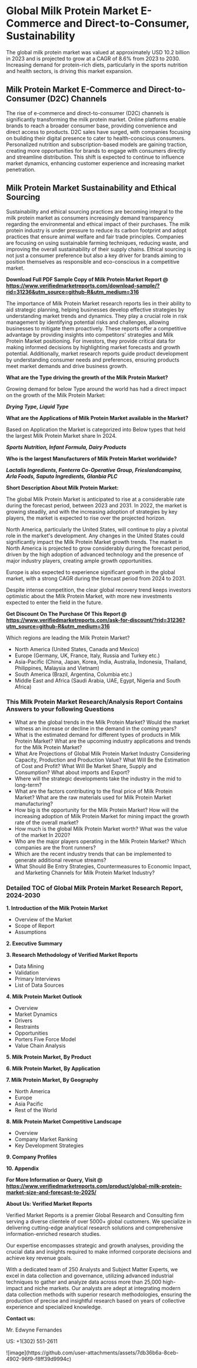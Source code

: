 <h1>Global Milk Protein Market E-Commerce and Direct-to-Consumer, Sustainability</h1><p class=""><p>The global milk protein market was valued at approximately USD 10.2 billion in 2023 and is projected to grow at a CAGR of 8.6% from 2023 to 2030. Increasing demand for protein-rich diets, particularly in the sports nutrition and health sectors, is driving this market expansion.</p><h2>Milk Protein Market E-Commerce and Direct-to-Consumer (D2C) Channels</h2><p>The rise of e-commerce and direct-to-consumer (D2C) channels is significantly transforming the milk protein market. Online platforms enable brands to reach a broader consumer base, providing convenience and direct access to products. D2C sales have surged, with companies focusing on building their digital presence to cater to health-conscious consumers. Personalized nutrition and subscription-based models are gaining traction, creating more opportunities for brands to engage with consumers directly and streamline distribution. This shift is expected to continue to influence market dynamics, enhancing customer experience and increasing market penetration.</p><h2>Milk Protein Market Sustainability and Ethical Sourcing</h2><p>Sustainability and ethical sourcing practices are becoming integral to the milk protein market as consumers increasingly demand transparency regarding the environmental and ethical impact of their purchases. The milk protein industry is under pressure to reduce its carbon footprint and adopt practices that ensure animal welfare and fair trade principles. Companies are focusing on using sustainable farming techniques, reducing waste, and improving the overall sustainability of their supply chains. Ethical sourcing is not just a consumer preference but also a key driver for brands aiming to position themselves as responsible and eco-conscious in a competitive market.</p></p><p class=""><strong>Download Full PDF Sample Copy of Milk Protein Market Report @ <a href="https://www.verifiedmarketreports.com/download-sample/?rid=31236&utm_source=github-R&utm_medium=316" target="_blank">https://www.verifiedmarketreports.com/download-sample/?rid=31236&utm_source=github-R&utm_medium=316</a></strong></p><p>The importance of&nbsp;Milk Protein Market research reports lies in their ability to aid strategic planning, helping businesses develop effective strategies by understanding market trends and dynamics. They play a crucial role in risk management by identifying potential risks and challenges, allowing businesses to mitigate them proactively. These reports offer a competitive advantage by providing insights into competitors' strategies and Milk Protein Market positioning. For investors, they provide critical data for making informed decisions by highlighting market forecasts and growth potential. Additionally, market research reports guide product development by understanding consumer needs and preferences, ensuring products meet market demands and drive business growth.</p><p><strong>What are the&nbsp;Type driving the growth of the Milk Protein Market?</strong></p><p id="" class="">Growing demand for below Type around the world has had a direct impact on the growth of the Milk Protein Market:</p><p class=""><em><strong>Drying Type, Liquid Type</strong></em></p><p class=""><strong>What are the&nbsp;Applications&nbsp;of Milk Protein Market available in the Market?</strong></p><p id="" class="">Based on Application the Market is categorized into Below types that held the largest Milk Protein Market share In 2024.</p><p class=""><em><strong>Sports Nutrition, Infant Formula, Dairy Products</strong></em></p><p class=""><strong>Who is the largest Manufacturers of Milk Protein Market worldwide?</strong></p><p><em><strong>Lactalis Ingredients, Fonterra Co-Operative Group, Frieslandcampina, Arla Foods, Saputo Ingredients, Glanbia PLC</strong></em></p><p id="" class=""><strong>Short Description About Milk Protein Market:</strong></p><p>The global Milk Protein Market is anticipated to rise at a considerable rate during the forecast period, between 2023 and 2031. In 2022, the market is growing steadily, and with the increasing adoption of strategies by key players, the market is expected to rise over the projected horizon.</p><p>North America, particularly the United States, will continue to play a pivotal role in the market's development. Any changes in the United States could significantly impact the Milk Protein Market growth trends. The market in North America is projected to grow considerably during the forecast period, driven by the high adoption of advanced technology and the presence of major industry players, creating ample growth opportunities.</p><p>Europe is also expected to experience significant growth in the global market, with a strong CAGR during the forecast period from 2024 to 2031.</p><p>Despite intense competition, the clear global recovery trend keeps investors optimistic about the Milk Protein Market, with more new investments expected to enter the field in the future.</p><p id="" class=""><strong>Get Discount On The Purchase Of This Report @ <a href="https://www.verifiedmarketreports.com/ask-for-discount/?rid=31236?utm_source=github-R&utm_medium=316" target="_blank">https://www.verifiedmarketreports.com/ask-for-discount/?rid=31236?utm_source=github-R&utm_medium=316</a></strong></p><p class="">Which regions are leading the Milk Protein Market?</p><ul><li>North America (United States, Canada and Mexico)</li><li>Europe (Germany, UK, France, Italy, Russia and Turkey etc.)</li><li>Asia-Pacific (China, Japan, Korea, India, Australia, Indonesia, Thailand, Philippines, Malaysia and Vietnam)</li><li>South America (Brazil, Argentina, Columbia etc.)</li><li>Middle East and Africa (Saudi Arabia, UAE, Egypt, Nigeria and South Africa)</li></ul><h3 id="" class="">This Milk Protein Market Research/Analysis Report Contains Answers to your following Questions</h3><ul><li>What are the global trends in the Milk Protein Market? Would the market witness an increase or decline in the demand in the coming years?</li><li>What is the estimated demand for different types of products in Milk Protein Market? What are the upcoming industry applications and trends for the Milk Protein Market?</li><li>What Are Projections of Global Milk Protein Market Industry Considering Capacity, Production and Production Value? What Will Be the Estimation of Cost and Profit? What Will Be Market Share, Supply and Consumption? What about imports and Export?</li><li>Where will the strategic developments take the industry in the mid to long-term?</li><li>What are the factors contributing to the final price of Milk Protein Market? What are the raw materials used for Milk Protein Market manufacturing?</li><li>How big is the opportunity for the Milk Protein Market? How will the increasing adoption of Milk Protein Market for mining impact the growth rate of the overall market?</li><li>How much is the global Milk Protein Market worth? What was the value of the market In 2020?</li><li>Who are the major players operating in the Milk Protein Market? Which companies are the front runners?</li><li>Which are the recent industry trends that can be implemented to generate additional revenue streams?</li><li>What Should Be Entry Strategies, Countermeasures to Economic Impact, and Marketing Channels for Milk Protein Market Industry?</li></ul><h3 id="" class="">Detailed TOC of Global Milk Protein Market Research Report, 2024-2030</h3><p id="" class=""><strong>1. Introduction of the Milk Protein Market</strong></p><ul><li>Overview of the Market</li><li>Scope of Report</li><li>Assumptions</li></ul><p id="" class=""><strong>2. Executive Summary</strong></p><p id="" class=""><strong>3. Research Methodology of Verified Market Reports</strong></p><ul><li>Data Mining</li><li>Validation</li><li>Primary Interviews</li><li>List of Data Sources</li></ul><p id="" class=""><strong>4. Milk Protein Market Outlook</strong></p><ul><li>Overview</li><li>Market Dynamics</li><li>Drivers</li><li>Restraints</li><li>Opportunities</li><li>Porters Five Force Model</li><li>Value Chain Analysis</li></ul><p id="" class=""><strong>5. Milk Protein Market, By Product</strong></p><p id="" class=""><strong>6. Milk Protein Market, By Application</strong></p><p id="" class=""><strong>7. Milk Protein Market, By Geography</strong></p><ul><li>North America</li><li>Europe</li><li>Asia Pacific</li><li>Rest of the World</li></ul><p id="" class=""><strong>8. Milk Protein Market Competitive Landscape</strong></p><ul><li>Overview</li><li>Company Market Ranking</li><li>Key Development Strategies</li></ul><p id="" class=""><strong>9. Company Profiles</strong></p><p id="" class=""><strong>10. Appendix</strong></p><p id="" class=""><strong>For More Information or Query, Visit @ <a href="https://www.verifiedmarketreports.com/product/global-milk-protein-market-size-and-forecast-to-2025/" target="_blank">https://www.verifiedmarketreports.com/product/global-milk-protein-market-size-and-forecast-to-2025/</a></strong></p><p id="" class=""><strong>About Us: Verified Market Reports</strong></p><p id="" class="">Verified Market Reports is a premier Global Research and Consulting firm serving a diverse clientele of over 5000+ global customers. We specialize in delivering cutting-edge analytical research solutions and comprehensive information-enriched research studies.</p><p id="" class="">Our expertise encompasses strategic and growth analyses, providing the crucial data and insights required to make informed corporate decisions and achieve key revenue goals.</p><p id="" class="">With a dedicated team of 250 Analysts and Subject Matter Experts, we excel in data collection and governance, utilizing advanced industrial techniques to gather and analyze data across more than 25,000 high-impact and niche markets. Our analysts are adept at integrating modern data collection methods with superior research methodologies, ensuring the production of precise and insightful research based on years of collective experience and specialized knowledge.</p><p id="" class=""><strong>Contact us:</strong></p><p id="" class="">Mr. Edwyne Fernandes</p><p id="" class="">US: +1(302) 551-2611</p>
![image](https://github.com/user-attachments/assets/7db36b6a-8ceb-4902-96f9-f8ff39d9994c)
